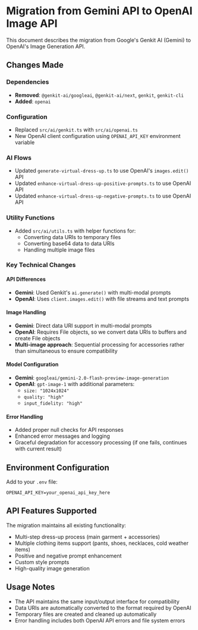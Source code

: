 # Migration from Gemini API to OpenAI Image API

This document describes the migration from Google's Genkit AI (Gemini) to OpenAI's Image Generation API.

## Changes Made

### Dependencies
- **Removed**: `@genkit-ai/googleai`, `@genkit-ai/next`, `genkit`, `genkit-cli`
- **Added**: `openai`

### Configuration
- Replaced `src/ai/genkit.ts` with `src/ai/openai.ts`
- New OpenAI client configuration using `OPENAI_API_KEY` environment variable

### AI Flows
- Updated `generate-virtual-dress-up.ts` to use OpenAI's `images.edit()` API
- Updated `enhance-virtual-dress-up-positive-prompts.ts` to use OpenAI API
- Updated `enhance-virtual-dress-up-negative-prompts.ts` to use OpenAI API

### Utility Functions
- Added `src/ai/utils.ts` with helper functions for:
  - Converting data URIs to temporary files
  - Converting base64 data to data URIs
  - Handling multiple image files

### Key Technical Changes

#### API Differences
- **Gemini**: Used Genkit's `ai.generate()` with multi-modal prompts
- **OpenAI**: Uses `client.images.edit()` with file streams and text prompts

#### Image Handling
- **Gemini**: Direct data URI support in multi-modal prompts
- **OpenAI**: Requires File objects, so we convert data URIs to buffers and create File objects
- **Multi-image approach**: Sequential processing for accessories rather than simultaneous to ensure compatibility

#### Model Configuration
- **Gemini**: `googleai/gemini-2.0-flash-preview-image-generation`
- **OpenAI**: `gpt-image-1` with additional parameters:
  - `size: "1024x1024"`
  - `quality: "high"`
  - `input_fidelity: "high"`

#### Error Handling
- Added proper null checks for API responses
- Enhanced error messages and logging
- Graceful degradation for accessory processing (if one fails, continues with current result)

## Environment Configuration

Add to your `.env` file:
```env
OPENAI_API_KEY=your_openai_api_key_here
```

## API Features Supported

The migration maintains all existing functionality:
- Multi-step dress-up process (main garment + accessories)
- Multiple clothing items support (pants, shoes, necklaces, cold weather items)
- Positive and negative prompt enhancement
- Custom style prompts
- High-quality image generation

## Usage Notes

- The API maintains the same input/output interface for compatibility
- Data URIs are automatically converted to the format required by OpenAI
- Temporary files are created and cleaned up automatically
- Error handling includes both OpenAI API errors and file system errors

